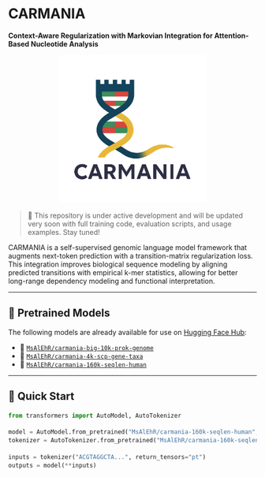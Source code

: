 
# CARMANIA

**Context-Aware Regularization with Markovian Integration for Attention-Based Nucleotide Analysis**

<p align="center">
  <img src="carmania_logo.png" alt="CARMANIA Logo" width="300"/>
</p>

> 🚧 This repository is under active development and will be updated very soon with full training code, evaluation scripts, and usage examples. Stay tuned!

CARMANIA is a self-supervised genomic language model framework that augments next-token prediction with a transition-matrix regularization loss. This integration improves biological sequence modeling by aligning predicted transitions with empirical k-mer statistics, allowing for better long-range dependency modeling and functional interpretation.

---

## 🧠 Pretrained Models

The following models are already available for use on [Hugging Face Hub](https://huggingface.co/MsAlEhR):

- 🔬 [`MsAlEhR/carmania-big-10k-prok-genome`](https://huggingface.co/MsAlEhR/carmania-big-10k-prok-genome)  
- 🧬 [`MsAlEhR/carmania-4k-scp-gene-taxa`](https://huggingface.co/MsAlEhR/carmania-4k-scp-gene-taxa)  
- 🧠 [`MsAlEhR/carmania-160k-seqlen-human`](https://huggingface.co/MsAlEhR/carmania-160k-seqlen-human)

---

## 🚀 Quick Start

```python
from transformers import AutoModel, AutoTokenizer

model = AutoModel.from_pretrained("MsAlEhR/carmania-160k-seqlen-human", trust_remote_code=True)
tokenizer = AutoTokenizer.from_pretrained("MsAlEhR/carmania-160k-seqlen-human", trust_remote_code=True)

inputs = tokenizer("ACGTAGGCTA...", return_tensors="pt")
outputs = model(**inputs)
